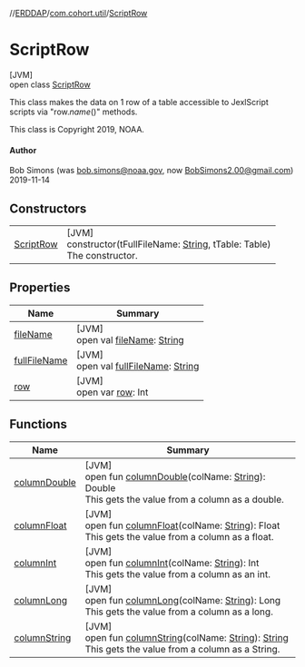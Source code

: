 //[ERDDAP](../../../index.md)/[com.cohort.util](../index.md)/[ScriptRow](index.md)

# ScriptRow

[JVM]\
open class [ScriptRow](index.md)

This class makes the data on 1 row of a table accessible to JexlScript scripts via &quot;row.*name*()&quot; methods. 

This class is Copyright 2019, NOAA.

#### Author

Bob Simons (was bob.simons@noaa.gov, now BobSimons2.00@gmail.com) 2019-11-14

## Constructors

| | |
|---|---|
| [ScriptRow](-script-row-constructor.md) | [JVM]<br/>constructor(tFullFileName: [String](https://docs.oracle.com/en/java/javase/21/docs/api/java.base/java/lang/String.html), tTable: Table)<br/>The constructor. |

## Properties

| Name | Summary |
|---|---|
| [fileName](file-name.md) | [JVM]<br/>open val [fileName](file-name.md): [String](https://docs.oracle.com/en/java/javase/21/docs/api/java.base/java/lang/String.html) |
| [fullFileName](full-file-name.md) | [JVM]<br/>open val [fullFileName](full-file-name.md): [String](https://docs.oracle.com/en/java/javase/21/docs/api/java.base/java/lang/String.html) |
| [row](row.md) | [JVM]<br/>open var [row](row.md): Int |

## Functions

| Name | Summary |
|---|---|
| [columnDouble](column-double.md) | [JVM]<br/>open fun [columnDouble](column-double.md)(colName: [String](https://docs.oracle.com/en/java/javase/21/docs/api/java.base/java/lang/String.html)): Double<br/>This gets the value from a column as a double. |
| [columnFloat](column-float.md) | [JVM]<br/>open fun [columnFloat](column-float.md)(colName: [String](https://docs.oracle.com/en/java/javase/21/docs/api/java.base/java/lang/String.html)): Float<br/>This gets the value from a column as a float. |
| [columnInt](column-int.md) | [JVM]<br/>open fun [columnInt](column-int.md)(colName: [String](https://docs.oracle.com/en/java/javase/21/docs/api/java.base/java/lang/String.html)): Int<br/>This gets the value from a column as an int. |
| [columnLong](column-long.md) | [JVM]<br/>open fun [columnLong](column-long.md)(colName: [String](https://docs.oracle.com/en/java/javase/21/docs/api/java.base/java/lang/String.html)): Long<br/>This gets the value from a column as a long. |
| [columnString](column-string.md) | [JVM]<br/>open fun [columnString](column-string.md)(colName: [String](https://docs.oracle.com/en/java/javase/21/docs/api/java.base/java/lang/String.html)): [String](https://docs.oracle.com/en/java/javase/21/docs/api/java.base/java/lang/String.html)<br/>This gets the value from a column as a String. |